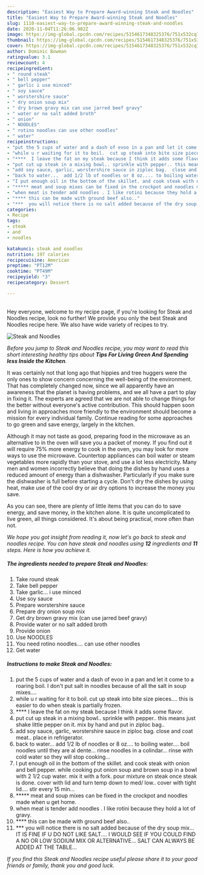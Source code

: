 ```yaml
---
description: "Easiest Way to Prepare Award-winning Steak and Noodles"
title: "Easiest Way to Prepare Award-winning Steak and Noodles"
slug: 1110-easiest-way-to-prepare-award-winning-steak-and-noodles
date: 2020-11-04T11:26:06.902Z
image: https://img-global.cpcdn.com/recipes/5154617348325376/751x532cq70/steak-and-noodles-recipe-main-photo.jpg
thumbnail: https://img-global.cpcdn.com/recipes/5154617348325376/751x532cq70/steak-and-noodles-recipe-main-photo.jpg
cover: https://img-global.cpcdn.com/recipes/5154617348325376/751x532cq70/steak-and-noodles-recipe-main-photo.jpg
author: Dominic Bowman
ratingvalue: 3.1
reviewcount: 4
recipeingredient:
- " round steak"
- " bell pepper"
- " garlic i use minced"
- " soy sauce"
- " worstershire sauce"
- " dry onion soup mix"
- " dry brown gravy mix can use jarred beef gravy"
- " water or no salt added broth"
- " onion"
- " NOODLES"
- " rotino noodles can use other noodles"
- " water"
recipeinstructions:
- "put the 5 cups of water and a dash of evoo in a pan and let it come to a roaring boil.  I don&#39;t put salt in noodles because of all the salt in soup mixes...."
- "while u r waiting for it to boil.  cut up steak into bite size pieces....  this is easier to do when steak is partially frozen."
- "****  I leave the fat on my steak because I think it adds some flavor."
- "put cut up steak in a mixing bowl.. sprinkle with pepper.. this means just shake little pepper on it. mix by hand and put in ziploc bag.."
- "add soy sauce, garlic, worstershire sauce in ziploc bag.  close and coat meat.. place in refrigerator."
- "back to water...  add 1/2 lb of noodles or 8 oz.... to boiling water....  boil noodles until they are al dente...  rinse noodles in a colindar... rinse with cold water so they will stop cooking..."
- "I put enough oil in the bottom of the skillet. and cook steak with onion and bell pepper.  while cooking put onion soup and brown soup in a bowl with 2 1/2 cup water.  mix it with a fork.  pour mixture on steak once steak is done.  cover with lid and turn temp down to med/ low.. cover with tight lid....  stir every 15 min..."
- "***** meat and soup mixes can be fixed in the crockpot and noodles made when u get home."
- "when meat is tender add noodles . I like rotini because they hold a lot of gravy."
- "**** this can be made with ground beef also.."
- "***  you will notice there is no salt added because of the dry soup mix...  IT IS FINE IF U DO NOT LIKE SALT....  I WOULD SEE IF YOU COULD FIND A NO OR LOW SODIUM MIX OR ALTERNATIVE...  SALT CAN ALWAYS BE ADDED AT THE TABLE..."
categories:
- Recipe
tags:
- steak
- and
- noodles

katakunci: steak and noodles 
nutrition: 197 calories
recipecuisine: American
preptime: "PT12M"
cooktime: "PT49M"
recipeyield: "3"
recipecategory: Dessert

---
```

<br>
Hey everyone, welcome to my recipe page, if you're looking for Steak and Noodles recipe, look no further! We provide you only the best Steak and Noodles recipe here. We also have wide variety of recipes to try.
<br>


![Steak and Noodles](https://img-global.cpcdn.com/recipes/5154617348325376/751x532cq70/steak-and-noodles-recipe-main-photo.jpg)

<i>Before you jump to Steak and Noodles recipe, you may want to read this short interesting healthy tips about 
<strong>Tips For Living Green And Spending less Inside the Kitchen</strong>.</i>
</br>

It was certainly not that long ago that hippies and tree huggers were the only ones to show concern concerning the well-being of the environment. That has completely changed now, since we all apparently have an awareness that the planet is having problems, and we all have a part to play in fixing it. The experts are agreed that we are not able to change things for the better without everyone's active contribution. This should happen soon and living in approaches more friendly to the environment should become a mission for every individual family. Continue reading for some approaches to go green and save energy, largely in the kitchen.

Although it may not taste as good, preparing food in the microwave as an alternative to in the oven will save you a packet of money. If you find out it will require 75% more energy to cook in the oven, you may look for more ways to use the microwave. Countertop appliances can boil water or steam vegetables more rapidly than your stove, and use a lot less electricity. Many men and women incorrectly believe that doing the dishes by hand uses a reduced amount of energy than a dishwasher. Particularly if you make sure the dishwasher is full before starting a cycle. Don't dry the dishes by using heat, make use of the cool dry or air dry options to increase the money you save.

As you can see, there are plenty of little items that you can do to save energy, and save money, in the kitchen alone. It is quite uncomplicated to live green, all things considered. It's about being practical, more often than not.


<i>We hope you got insight from reading it, now let's go back to steak and noodles recipe. You can have steak and noodles using <strong>12</strong> ingredients and <strong>11</strong> steps. Here is how you achieve it.
</i>

##### The ingredients needed to prepare Steak and Noodles:

1. Take  round steak
1. Take  bell pepper
1. Take  garlic... i use minced
1. Use  soy sauce
1. Prepare  worstershire sauce
1. Prepare  dry onion soup mix
1. Get  dry brown gravy mix (can use jarred beef gravy)
1. Provide  water or no salt added broth
1. Provide  onion
1. Use  NOODLES
1. You need  rotino noodles.... can use other noodles
1. Get  water


##### Instructions to make Steak and Noodles:

1. put the 5 cups of water and a dash of evoo in a pan and let it come to a roaring boil.  I don&#39;t put salt in noodles because of all the salt in soup mixes....
1. while u r waiting for it to boil.  cut up steak into bite size pieces....  this is easier to do when steak is partially frozen.
1. ****  I leave the fat on my steak because I think it adds some flavor.
1. put cut up steak in a mixing bowl.. sprinkle with pepper.. this means just shake little pepper on it. mix by hand and put in ziploc bag..
1. add soy sauce, garlic, worstershire sauce in ziploc bag.  close and coat meat.. place in refrigerator.
1. back to water...  add 1/2 lb of noodles or 8 oz.... to boiling water....  boil noodles until they are al dente...  rinse noodles in a colindar... rinse with cold water so they will stop cooking...
1. I put enough oil in the bottom of the skillet. and cook steak with onion and bell pepper.  while cooking put onion soup and brown soup in a bowl with 2 1/2 cup water.  mix it with a fork.  pour mixture on steak once steak is done.  cover with lid and turn temp down to med/ low.. cover with tight lid....  stir every 15 min...
1. ***** meat and soup mixes can be fixed in the crockpot and noodles made when u get home.
1. when meat is tender add noodles . I like rotini because they hold a lot of gravy.
1. **** this can be made with ground beef also..
1. ***  you will notice there is no salt added because of the dry soup mix...  IT IS FINE IF U DO NOT LIKE SALT....  I WOULD SEE IF YOU COULD FIND A NO OR LOW SODIUM MIX OR ALTERNATIVE...  SALT CAN ALWAYS BE ADDED AT THE TABLE...


<i>If you find this Steak and Noodles recipe useful please share it to your good friends or family, thank you and good luck.</i>
